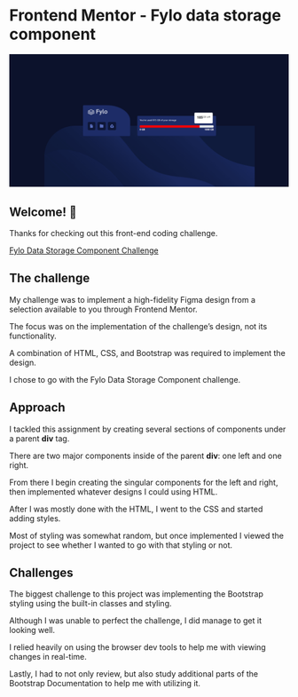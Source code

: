 # Frontend Mentor - Fylo data storage component

![Design preview for the Fylo data storage component coding challenge](FyloDataStorageComponent.png)

## Welcome! 👋

Thanks for checking out this front-end coding challenge.

[Fylo Data Storage Component Challenge](https://www.frontendmentor.io/challenges/fylo-data-storage-component-1dZPRbV5n)

## The challenge

My challenge was to implement a high-fidelity Figma design from a selection available to you through Frontend Mentor.

The focus was on the implementation of the challenge’s design, not its functionality.

A combination of HTML, CSS, and Bootstrap was required to implement the design.

I chose to go with the Fylo Data Storage Component challenge.

## Approach

I tackled this assignment by creating several sections of components under a parent **div** tag.

There are two major components inside of the parent **div**: one left and one right.

From there I begin creating the singular components for the left and right, then implemented whatever designs I could using HTML.

After I was mostly done with the HTML, I went to the CSS and started adding styles.

Most of styling was somewhat random, but once implemented I viewed the project to see whether I wanted to go with that styling or not.

## Challenges

The biggest challenge to this project was implementing the Bootstrap styling using the built-in classes and styling.

Although I was unable to perfect the challenge, I did manage to get it looking well.

I relied heavily on using the browser dev tools to help me with viewing changes in real-time.

Lastly, I had to not only review, but also study additional parts of the Bootstrap Documentation to help me with utilizing it.
